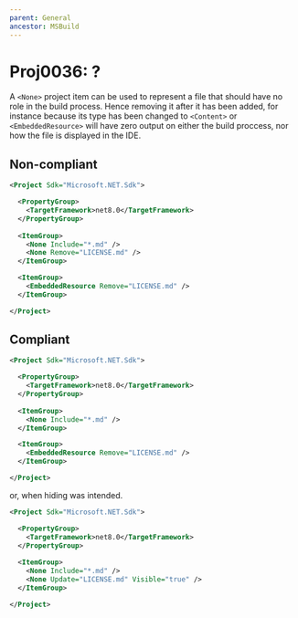 ```yaml
---
parent: General
ancestor: MSBuild
---
```


# Proj0036: ?
A `<None>` project item can be used to represent a file that should have no
role in the build process. Hence removing it after it has been added, for
instance because its type has been changed to `<Content>` or `<EmbeddedResource>`
will have zero output on either the build proccess, nor how the file is
displayed in the IDE.

## Non-compliant
``` xml
<Project Sdk="Microsoft.NET.Sdk">

  <PropertyGroup>
    <TargetFramework>net8.0</TargetFramework>
  </PropertyGroup>
  
  <ItemGroup>
    <None Include="*.md" />
    <None Remove="LICENSE.md" />
  </ItemGroup>

  <ItemGroup>
    <EmbeddedResource Remove="LICENSE.md" />
  </ItemGroup>

</Project>
```

## Compliant
``` xml
<Project Sdk="Microsoft.NET.Sdk">

  <PropertyGroup>
    <TargetFramework>net8.0</TargetFramework>
  </PropertyGroup>
  
  <ItemGroup>
    <None Include="*.md" />
  </ItemGroup>

  <ItemGroup>
    <EmbeddedResource Remove="LICENSE.md" />
  </ItemGroup>

</Project>
```

or, when hiding was intended.

``` xml
<Project Sdk="Microsoft.NET.Sdk">

  <PropertyGroup>
    <TargetFramework>net8.0</TargetFramework>
  </PropertyGroup>
  
  <ItemGroup>
    <None Include="*.md" />
    <None Update="LICENSE.md" Visible="true" />
  </ItemGroup>

</Project>
```
